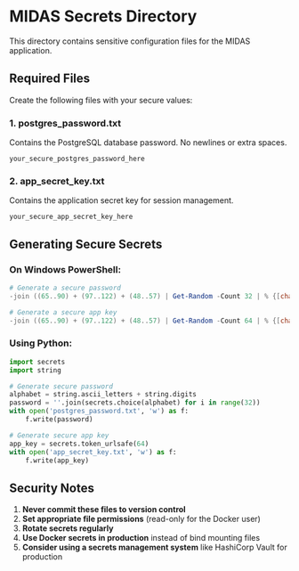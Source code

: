 # MIDAS Secrets Directory

This directory contains sensitive configuration files for the MIDAS application.

## Required Files

Create the following files with your secure values:

### 1. postgres_password.txt
Contains the PostgreSQL database password. No newlines or extra spaces.
```
your_secure_postgres_password_here
```

### 2. app_secret_key.txt
Contains the application secret key for session management.
```
your_secure_app_secret_key_here
```

## Generating Secure Secrets

### On Windows PowerShell:
```powershell
# Generate a secure password
-join ((65..90) + (97..122) + (48..57) | Get-Random -Count 32 | % {[char]$_}) | Out-File -NoNewline postgres_password.txt

# Generate a secure app key
-join ((65..90) + (97..122) + (48..57) | Get-Random -Count 64 | % {[char]$_}) | Out-File -NoNewline app_secret_key.txt
```

### Using Python:
```python
import secrets
import string

# Generate secure password
alphabet = string.ascii_letters + string.digits
password = ''.join(secrets.choice(alphabet) for i in range(32))
with open('postgres_password.txt', 'w') as f:
    f.write(password)

# Generate secure app key
app_key = secrets.token_urlsafe(64)
with open('app_secret_key.txt', 'w') as f:
    f.write(app_key)
```

## Security Notes

1. **Never commit these files to version control**
2. **Set appropriate file permissions** (read-only for the Docker user)
3. **Rotate secrets regularly**
4. **Use Docker secrets in production** instead of bind mounting files
5. **Consider using a secrets management system** like HashiCorp Vault for production